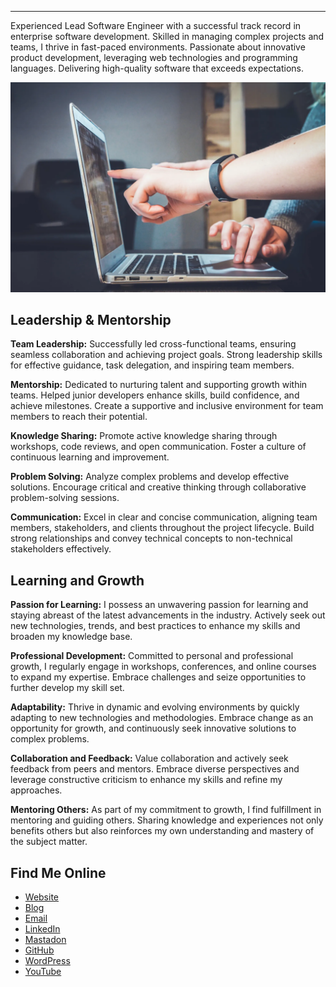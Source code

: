 
---

Experienced Lead Software Engineer with a successful track record in enterprise software development. Skilled in managing complex projects and teams, I thrive in fast-paced environments. Passionate about innovative product development, leveraging web technologies and programming languages. Delivering high-quality software that exceeds expectations.

![Hello](assets/leader-and-mentor.webp)

## Leadership & Mentorship

__Team Leadership:__ Successfully led cross-functional teams, ensuring seamless collaboration and achieving project goals. Strong leadership skills for effective guidance, task delegation, and inspiring team members.

__Mentorship:__ Dedicated to nurturing talent and supporting growth within teams. Helped junior developers enhance skills, build confidence, and achieve milestones. Create a supportive and inclusive environment for team members to reach their potential.

__Knowledge Sharing:__ Promote active knowledge sharing through workshops, code reviews, and open communication. Foster a culture of continuous learning and improvement.

__Problem Solving:__ Analyze complex problems and develop effective solutions. Encourage critical and creative thinking through collaborative problem-solving sessions.

__Communication:__ Excel in clear and concise communication, aligning team members, stakeholders, and clients throughout the project lifecycle. Build strong relationships and convey technical concepts to non-technical stakeholders effectively.

## Learning and Growth

__Passion for Learning:__ I possess an unwavering passion for learning and staying abreast of the latest advancements in the industry. Actively seek out new technologies, trends, and best practices to enhance my skills and broaden my knowledge base.

__Professional Development:__ Committed to personal and professional growth, I regularly engage in workshops, conferences, and online courses to expand my expertise. Embrace challenges and seize opportunities to further develop my skill set.

__Adaptability:__ Thrive in dynamic and evolving environments by quickly adapting to new technologies and methodologies. Embrace change as an opportunity for growth, and continuously seek innovative solutions to complex problems.

__Collaboration and Feedback:__ Value collaboration and actively seek feedback from peers and mentors. Embrace diverse perspectives and leverage constructive criticism to enhance my skills and refine my approaches.

__Mentoring Others:__ As part of my commitment to growth, I find fulfillment in mentoring and guiding others. Sharing knowledge and experiences not only benefits others but also reinforces my own understanding and mastery of the subject matter.

## Find Me Online

- [Website](https://kopepasah.com)
- [Blog](https://koop.sh)
- [Email](mailto:justin@kopepasah.com)
- [LinkedIn](https://www.linkedin.com/in/kopepasah/)
- [Mastadon](https://mastodon.social/@kopepasah)
- [GitHub](https://github.com/kopepasah)
- [WordPress](https://profiles.wordpress.org/kopepasah)
- [YouTube](https://www.youtube.com/@kopepasah/)
